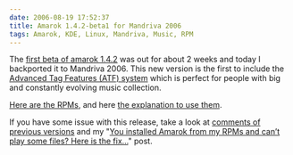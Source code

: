 ```yaml
---
date: 2006-08-19 17:52:37
title: Amarok 1.4.2-beta1 for Mandriva 2006
tags: Amarok, KDE, Linux, Mandriva, Music, RPM
---
```


The [first beta of amarok 1.4.2](http://amarok.kde.org/content/view/77) was out for about 2 weeks and today I backported it to Mandriva 2006. This new version is the first to include the [Advanced Tag Features (ATF) system](http://amarok.kde.org/amarokwiki/index.php/ATF) which is perfect for people with big and constantly evolving music collection.

[Here are the RPMs](http://github.com/kdeldycke/mandriva-spec), and here [the explanation to use them](http://kevin.deldycke.com/2006/04/new-repository-for-mandriva-2006/).

If you have some issue with this release, take a look at [comments of previous versions](http://kevin.deldycke.com/2006/07/amarok-141-for-mandriva-2006/) and my "[You installed Amarok from my RPMs and can’t play some files? Here is the fix...](http://kevin.deldycke.com/2006/08/you-installed-amarok-from-my-rpms-and-you-cant-play-some-files-here-is-the-fix/)" post.
